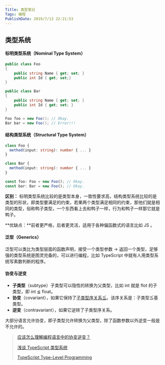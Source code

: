 ```yaml
---
Title: 类型笔记
Tags: 编程
PublishDate: 2019/7/13 22:21:53
---
```


## 类型系统

#### 标明类型系统（Nominal Type System）

```c#
public class Foo  
{
    public string Name { get; set; }
    public int Id { get; set;}
}

public class Bar  
{
    public string Name { get; set; }
    public int Id { get; set; }
}

Foo foo = new Foo(); // Okay.
Bar bar = new Foo(); // Error!!!
```

#### 结构类型系统（Structural Type System）

```typescript
class Foo {
  method(input: string): number { ... }
}

class Bar {
  method(input: string): number { ... }
}

const foo: Foo = new Foo(); // Okay.
const bar: Bar = new Foo(); // Okay.
```

**区别：** 标明类型系统比较的是类型本身，一致性要求高，结构类型系统比较的是类型的形状，即类型要满足的约束，若果两个类型满足相同的约束，那他们就是相同的类型，俗称鸭子类型，一个东西看上去和鸭子一样，行为和鸭子一样那它就是鸭子。

**优缺点：**前者更严格，后者更灵活，适用于各种偏函数式的语言比如 JS 。


#### 泛型（Generics）

泛型可以类比为类型层面的函数声明，接受一个类型参数 -> 返回一个类型，足够强的类型系统是图灵完备的，可以进行编程，比如 TypeScript 中就有人用类型系统写素数判断的程序。

#### 协变与逆变

- **子类型**（subtype）子类型可以隐性的转换为父类型，比如 int 就是 flot 的子类型，即 int ≦ float。
- **协变**（covariant），如果它保持了[子类型序关系≦](https://link.zhihu.com/?target=https%3A//zh.wikipedia.org/wiki/%25E5%25AD%2590%25E5%259E%258B%25E5%2588%25A5)。该序关系是：子类型≦基类型。
- **逆变**（contravariant），如果它逆转了子类型序关系。

大部分语言允许协变，即子类型允许转换为父类型，除了函数参数以外逆变一般是不允许的。

>[应该怎么理解编程语言中的协变逆变？](https://www.zhihu.com/question/38861374/answer/94657943)
>
>[浅谈 TypeScript 类型系统](https://zhuanlan.zhihu.com/p/64446259)
>
>[TypeScript Type-Level Programming](https://zhuanlan.zhihu.com/p/54182787)